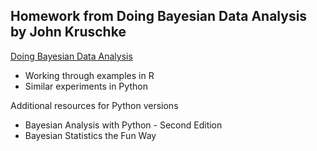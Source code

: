 ## Homework from Doing Bayesian Data Analysis by John Kruschke

[Doing Bayesian Data Analysis](https://www.oreilly.com/library/view/doing-bayesian-data/9780124058880/)

* Working through examples in R
* Similar experiments in Python

Additional resources for Python versions
* Bayesian Analysis with Python - Second Edition
* Bayesian Statistics the Fun Way

